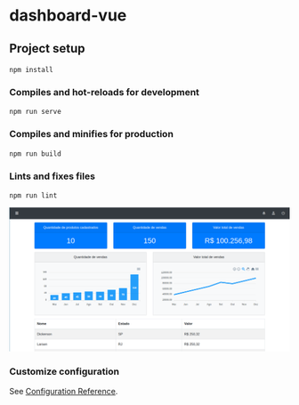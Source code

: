 # dashboard-vue

## Project setup
```
npm install
```

### Compiles and hot-reloads for development
```
npm run serve
```

### Compiles and minifies for production
```
npm run build
```

### Lints and fixes files
```
npm run lint
```

![](https://raw.githubusercontent.com/VitorCeron/dashboard-vue/main/public/Captura%20de%20tela%20de%202021-01-03%2018-46-25.png)

### Customize configuration
See [Configuration Reference](https://cli.vuejs.org/config/).
